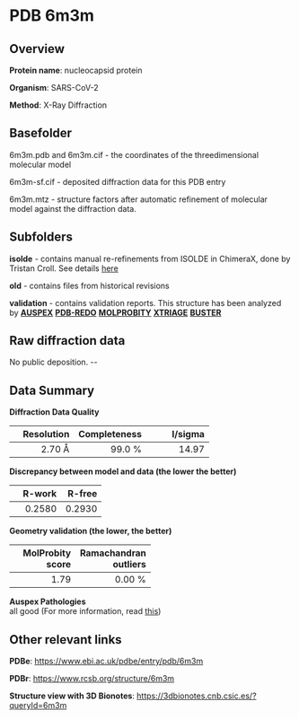 # PDB 6m3m

## Overview

**Protein name**: nucleocapsid protein

**Organism**: SARS-CoV-2

**Method**: X-Ray Diffraction

## Basefolder

6m3m.pdb and 6m3m.cif - the coordinates of the threedimensional molecular model

6m3m-sf.cif - deposited diffraction data for this PDB entry

6m3m.mtz - structure factors after automatic refinement of molecular model against the diffraction data.

## Subfolders

**isolde** - contains manual re-refinements from ISOLDE in ChimeraX, done by Tristan Croll. See details [here](https://github.com/thorn-lab/coronavirus_structural_task_force/blob/master/pdb/nucleocapsid_protein/SARS-CoV-2/6m3m/isolde/directory_info.txt)

**old** - contains files from historical revisions

**validation** - contains validation reports. This structure has been analyzed by [**AUSPEX**](https://github.com/thorn-lab/coronavirus_structural_task_force/tree/master/pdb/nucleocapsid_protein/SARS-CoV-2/6m3m/validation/auspex) [**PDB-REDO**](https://github.com/thorn-lab/coronavirus_structural_task_force/tree/master/pdb/nucleocapsid_protein/SARS-CoV-2/6m3m/validation/pdb-redo) [**MOLPROBITY**](https://github.com/thorn-lab/coronavirus_structural_task_force/tree/master/pdb/nucleocapsid_protein/SARS-CoV-2/6m3m/validation/molprobity) [**XTRIAGE**](https://github.com/thorn-lab/coronavirus_structural_task_force/blob/master/pdb/nucleocapsid_protein/SARS-CoV-2/6m3m/validation/Xtriage_output.log) [**BUSTER**](https://www.globalphasing.com/buster/wiki/index.cgi?Covid19Pdb6M3M) 



## Raw diffraction data

No public deposition. --<br> 

## Data Summary
**Diffraction Data Quality**

|   | Resolution | Completeness| I/sigma |
|---|-------------:|----------------:|--------------:|
|   |2.70 Å|99.0  %|<img width=50/>14.97|

**Discrepancy between model and data (the lower the better)**

|   | **R-work**| **R-free**   
|---|-------------:|----------------:|           
||  0.2580|  0.2930|

**Geometry validation (the lower, the better)**

|   |**MolProbity<br>score**| **Ramachandran<br>outliers** 
|---|-------------:|----------------:|
||  1.79|  0.00 %|

**Auspex Pathologies**<br> all good (For more information, read [this](https://github.com/thorn-lab/coronavirus_structural_task_force/blob/master/pdb/nucleocapsid_protein/SARS-CoV-2/6m3m/validation/auspex/6m3m_auspex_comments.txt))

 



## Other relevant links 
**PDBe**:  https://www.ebi.ac.uk/pdbe/entry/pdb/6m3m
 
**PDBr**: https://www.rcsb.org/structure/6m3m 

**Structure view with 3D Bionotes**: https://3dbionotes.cnb.csic.es/?queryId=6m3m

